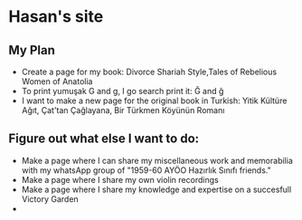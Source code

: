 # Hasan's site
## My Plan

* Create a page for my book: Divorce Shariah Style,Tales of Rebelious Women of Anatolia 
* To print yumuşak G and g, I go search print it: Ğ and ğ
* I want to make a new page for the original book in Turkish: Yitik Kültüre Ağıt, Çat'tan Çağlayana, Bir Türkmen Köyünün Romanı
 
## Figure out what else I want to do:
* Make a page where I can share my miscellaneous work and memorabilia with my whatsApp group of "1959-60 AYÖO Hazırlık Sınıfı friends."
* Make a page where I share my own violin recordings
* Make a page where I share my knowledge and expertise on a succesfull Victory Garden 
*      
